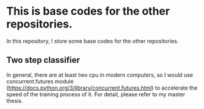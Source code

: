 # This is base codes for the other repositories.
In this repository, I store some base codes for the other repositories.

## Two step classifier
In general, there are at least two cpu in modern computers, so I would use concurrent.futures module 
(https://docs.python.org/3/library/concurrent.futures.html) to accelerate the speed of the training process of it.
For detail, please refer to my master thesis.